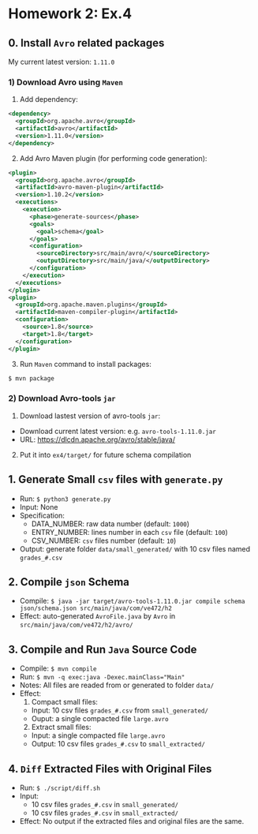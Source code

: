 # Homework 2: Ex.4

## 0. Install `Avro` related packages

My current latest version: `1.11.0`

### 1) Download Avro using `Maven`

1. Add dependency:

  ```xml
  <dependency>
    <groupId>org.apache.avro</groupId>
    <artifactId>avro</artifactId>
    <version>1.11.0</version>
  </dependency>
  ```

2. Add Avro Maven plugin (for performing code generation):

  ```xml
  <plugin>
    <groupId>org.apache.avro</groupId>
    <artifactId>avro-maven-plugin</artifactId>
    <version>1.10.2</version>
    <executions>
      <execution>
        <phase>generate-sources</phase>
        <goals>
          <goal>schema</goal>
        </goals>
        <configuration>
          <sourceDirectory>src/main/avro/</sourceDirectory>
          <outputDirectory>src/main/java/</outputDirectory>
        </configuration>
      </execution>
    </executions>
  </plugin>
  <plugin>
    <groupId>org.apache.maven.plugins</groupId>
    <artifactId>maven-compiler-plugin</artifactId>
    <configuration>
      <source>1.8</source>
      <target>1.8</target>
    </configuration>
  </plugin>
  ```

3. Run `Maven` command to install packages:

  ```bash
  $ mvn package
  ```

### 2) Download Avro-tools `jar`

1. Download lastest version of avro-tools `jar`:
- Download current latest version: e.g. `avro-tools-1.11.0.jar`
- URL: https://dlcdn.apache.org/avro/stable/java/

2. Put it into `ex4/target/` for future schema compilation

## 1. Generate Small `csv` files with `generate.py`

- Run: `$ python3 generate.py`
- Input: None
- Specification:
  - DATA_NUMBER: raw data number (default: `1000`)
  - ENTRY_NUMBER: lines number in each `csv` file (default: `100`)
  - CSV_NUMBER: `csv` files number (default: `10`)
- Output: generate folder `data/small_generated/` with 10 csv files named `grades_#.csv`

## 2. Compile `json` Schema

- Compile: `$ java -jar target/avro-tools-1.11.0.jar compile schema json/schema.json src/main/java/com/ve472/h2`
- Effect: auto-generated `AvroFile.java` by `Avro` in `src/main/java/com/ve472/h2/avro/`

## 3. Compile and Run `Java` Source Code

- Compile: `$ mvn compile`
- Run: `$ mvn -q exec:java -Dexec.mainClass="Main"`
- Notes: All files are readed from or generated to folder `data/`
- Effect:
  1. Compact small files:
    - Input: 10 csv files `grades_#.csv` from `small_generated/`
    - Ouput: a single compacted file `large.avro`
  2. Extract small files:
    - Input: a single compacted file `large.avro`
    - Output: 10 csv files `grades_#.csv` to `small_extracted/`

## 4. `Diff` Extracted Files with Original Files

- Run: `$ ./script/diff.sh`
- Input:
  - 10 csv files `grades_#.csv` in `small_generated/`
  - 10 csv files `grades_#.csv` in `small_extracted/`
- Effect: No output if the extracted files and original files are the same.
